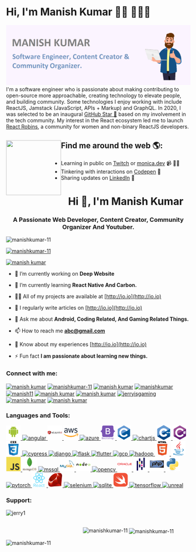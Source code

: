 # Hi, I'm Manish Kumar 👋🏾 👩🏾‍💻

<img src="https://github.com/ManishKumar-11/ManishKumar-11/blob/f0e541fd3b4549fb1b4d309a52eb3e89c090bccf/gh-header-image-cropped.png" alt="banner that says Monica Powell - software engineer, content creator and community organizer alongside a cartoon illustration of Monica">
I'm a software engineer who is passionate about making contributing to open-source more approachable, creating technology to elevate people, and building community. Some technologies I enjoy working with include ReactJS, Jamstack (JavaScript, APIs + Markup) and GraphQL. In 2020, I was selected to be an inaugural <a href="https://stars.github.com/">GitHub Star 🌟</a> based on my involvement in the tech community.  My interest in the React ecosystem led me to launch <a href="https://www.reactrobins.com/">React Robins</a>, a community for women and non-binary ReactJS developers.


## Find me around the web 🌎: <a href="https://github.com/sponsors/ManishKumar-11"><img align="left" width="150" height="150" src="https://github.com/M0nica/M0nica/blob/main/octomonica/m0nica-octocat-rotating.gif?raw=true"></a>
- Learning in public on <a href="https://www.twitch.tv/blacktechdiva">Twitch</a> or <a href="https://www.monica.dev">monica.dev</a> 📹 ✍🏾
- Tinkering with interactions on <a href="https://codepen.io/m0nica"> Codepen</a> 🏓
- Sharing updates on <a href="https://www.linkedin.com/in/monicampowell/">LinkedIn</a> 💼




<h1 align="center">Hi 👋, I'm Manish Kumar</h1>
<h3 align="center">A Passionate Web Developer, Content Creator, Community Organizer And Youtuber.</h3>

<p align="left"> <img src="https://komarev.com/ghpvc/?username=manishkumar-11&label=Profile%20views&color=0e75b6&style=flat" alt="manishkumar-11" /> </p>

<p align="left"> <a href="https://github.com/ryo-ma/github-profile-trophy"><img src="https://github-profile-trophy.vercel.app/?username=manishkumar-11" alt="manishkumar-11" /></a> </p>

<p align="left"> <a href="https://twitter.com/manish kumar" target="blank"><img src="https://img.shields.io/twitter/follow/manish kumar?logo=twitter&style=for-the-badge" alt="manish kumar" /></a> </p>

- 🔭 I’m currently working on **Deep Website**

- 🌱 I’m currently learning **React Native And Carbon.**

- 👨‍💻 All of my projects are available at [http://io.io](http://io.io)

- 📝 I regularly write articles on [http://io.io](http://io.io)

- 💬 Ask me about **Android, Coding Related, And Gaming Related Things.**

- 📫 How to reach me **abc@gmail.com**

- 📄 Know about my experiences [http://io.io](http://io.io)

- ⚡ Fun fact **I am passionate about learning new things.**

<h3 align="left">Connect with me:</h3>
<p align="left">
<a href="https://codepen.io/manish kumar" target="blank"><img align="center" src="https://raw.githubusercontent.com/rahuldkjain/github-profile-readme-generator/master/src/images/icons/Social/codepen.svg" alt="manish kumar" height="30" width="40" /></a>
<a href="https://dev.to/manishkumar-11" target="blank"><img align="center" src="https://raw.githubusercontent.com/rahuldkjain/github-profile-readme-generator/master/src/images/icons/Social/devto.svg" alt="manishkumar-11" height="30" width="40" /></a>
<a href="https://twitter.com/manish kumar" target="blank"><img align="center" src="https://raw.githubusercontent.com/rahuldkjain/github-profile-readme-generator/master/src/images/icons/Social/twitter.svg" alt="manish kumar" height="30" width="40" /></a>
<a href="https://linkedin.com/in/manishkumar" target="blank"><img align="center" src="https://raw.githubusercontent.com/rahuldkjain/github-profile-readme-generator/master/src/images/icons/Social/linked-in-alt.svg" alt="manishkumar" height="30" width="40" /></a>
<a href="https://stackoverflow.com/users/manish11" target="blank"><img align="center" src="https://raw.githubusercontent.com/rahuldkjain/github-profile-readme-generator/master/src/images/icons/Social/stack-overflow.svg" alt="manish11" height="30" width="40" /></a>
<a href="https://kaggle.com/manish kumar" target="blank"><img align="center" src="https://raw.githubusercontent.com/rahuldkjain/github-profile-readme-generator/master/src/images/icons/Social/kaggle.svg" alt="manish kumar" height="30" width="40" /></a>
<a href="https://instagram.com/manish kumar" target="blank"><img align="center" src="https://raw.githubusercontent.com/rahuldkjain/github-profile-readme-generator/master/src/images/icons/Social/instagram.svg" alt="manish kumar" height="30" width="40" /></a>
<a href="https://www.youtube.com/c/jerryisgaming" target="blank"><img align="center" src="https://raw.githubusercontent.com/rahuldkjain/github-profile-readme-generator/master/src/images/icons/Social/youtube.svg" alt="jerryisgaming" height="30" width="40" /></a>
<a href="https://www.hackerrank.com/manish kumar" target="blank"><img align="center" src="https://raw.githubusercontent.com/rahuldkjain/github-profile-readme-generator/master/src/images/icons/Social/hackerrank.svg" alt="manish kumar" height="30" width="40" /></a>
<a href="https://discord.gg/manish kumar" target="blank"><img align="center" src="https://raw.githubusercontent.com/rahuldkjain/github-profile-readme-generator/master/src/images/icons/Social/discord.svg" alt="manish kumar" height="30" width="40" /></a>
</p>

<h3 align="left">Languages and Tools:</h3>
<p align="left"> <a href="https://developer.android.com" target="_blank" rel="noreferrer"> <img src="https://raw.githubusercontent.com/devicons/devicon/master/icons/android/android-original-wordmark.svg" alt="android" width="40" height="40"/> </a> <a href="https://angular.io" target="_blank" rel="noreferrer"> <img src="https://angular.io/assets/images/logos/angular/angular.svg" alt="angular" width="40" height="40"/> </a> <a href="https://angular.io" target="_blank" rel="noreferrer"> <img src="https://raw.githubusercontent.com/devicons/devicon/master/icons/angularjs/angularjs-original-wordmark.svg" alt="angularjs" width="40" height="40"/> </a> <a href="https://aws.amazon.com" target="_blank" rel="noreferrer"> <img src="https://raw.githubusercontent.com/devicons/devicon/master/icons/amazonwebservices/amazonwebservices-original-wordmark.svg" alt="aws" width="40" height="40"/> </a> <a href="https://azure.microsoft.com/en-in/" target="_blank" rel="noreferrer"> <img src="https://www.vectorlogo.zone/logos/microsoft_azure/microsoft_azure-icon.svg" alt="azure" width="40" height="40"/> </a> <a href="https://getbootstrap.com" target="_blank" rel="noreferrer"> <img src="https://raw.githubusercontent.com/devicons/devicon/master/icons/bootstrap/bootstrap-plain-wordmark.svg" alt="bootstrap" width="40" height="40"/> </a> <a href="https://www.cprogramming.com/" target="_blank" rel="noreferrer"> <img src="https://raw.githubusercontent.com/devicons/devicon/master/icons/c/c-original.svg" alt="c" width="40" height="40"/> </a> <a href="https://www.chartjs.org" target="_blank" rel="noreferrer"> <img src="https://www.chartjs.org/media/logo-title.svg" alt="chartjs" width="40" height="40"/> </a> <a href="https://www.w3schools.com/cpp/" target="_blank" rel="noreferrer"> <img src="https://raw.githubusercontent.com/devicons/devicon/master/icons/cplusplus/cplusplus-original.svg" alt="cplusplus" width="40" height="40"/> </a> <a href="https://www.w3schools.com/cs/" target="_blank" rel="noreferrer"> <img src="https://raw.githubusercontent.com/devicons/devicon/master/icons/csharp/csharp-original.svg" alt="csharp" width="40" height="40"/> </a> <a href="https://www.w3schools.com/css/" target="_blank" rel="noreferrer"> <img src="https://raw.githubusercontent.com/devicons/devicon/master/icons/css3/css3-original-wordmark.svg" alt="css3" width="40" height="40"/> </a> <a href="https://www.cypress.io" target="_blank" rel="noreferrer"> <img src="https://raw.githubusercontent.com/simple-icons/simple-icons/6e46ec1fc23b60c8fd0d2f2ff46db82e16dbd75f/icons/cypress.svg" alt="cypress" width="40" height="40"/> </a> <a href="https://www.djangoproject.com/" target="_blank" rel="noreferrer"> <img src="https://cdn.worldvectorlogo.com/logos/django.svg" alt="django" width="40" height="40"/> </a> <a href="https://flask.palletsprojects.com/" target="_blank" rel="noreferrer"> <img src="https://www.vectorlogo.zone/logos/pocoo_flask/pocoo_flask-icon.svg" alt="flask" width="40" height="40"/> </a> <a href="https://flutter.dev" target="_blank" rel="noreferrer"> <img src="https://www.vectorlogo.zone/logos/flutterio/flutterio-icon.svg" alt="flutter" width="40" height="40"/> </a> <a href="https://cloud.google.com" target="_blank" rel="noreferrer"> <img src="https://www.vectorlogo.zone/logos/google_cloud/google_cloud-icon.svg" alt="gcp" width="40" height="40"/> </a> <a href="https://hadoop.apache.org/" target="_blank" rel="noreferrer"> <img src="https://www.vectorlogo.zone/logos/apache_hadoop/apache_hadoop-icon.svg" alt="hadoop" width="40" height="40"/> </a> <a href="https://www.w3.org/html/" target="_blank" rel="noreferrer"> <img src="https://raw.githubusercontent.com/devicons/devicon/master/icons/html5/html5-original-wordmark.svg" alt="html5" width="40" height="40"/> </a> <a href="https://www.java.com" target="_blank" rel="noreferrer"> <img src="https://raw.githubusercontent.com/devicons/devicon/master/icons/java/java-original.svg" alt="java" width="40" height="40"/> </a> <a href="https://developer.mozilla.org/en-US/docs/Web/JavaScript" target="_blank" rel="noreferrer"> <img src="https://raw.githubusercontent.com/devicons/devicon/master/icons/javascript/javascript-original.svg" alt="javascript" width="40" height="40"/> </a> <a href="https://www.mongodb.com/" target="_blank" rel="noreferrer"> <img src="https://raw.githubusercontent.com/devicons/devicon/master/icons/mongodb/mongodb-original-wordmark.svg" alt="mongodb" width="40" height="40"/> </a> <a href="https://www.microsoft.com/en-us/sql-server" target="_blank" rel="noreferrer"> <img src="https://www.svgrepo.com/show/303229/microsoft-sql-server-logo.svg" alt="mssql" width="40" height="40"/> </a> <a href="https://www.mysql.com/" target="_blank" rel="noreferrer"> <img src="https://raw.githubusercontent.com/devicons/devicon/master/icons/mysql/mysql-original-wordmark.svg" alt="mysql" width="40" height="40"/> </a> <a href="https://nodejs.org" target="_blank" rel="noreferrer"> <img src="https://raw.githubusercontent.com/devicons/devicon/master/icons/nodejs/nodejs-original-wordmark.svg" alt="nodejs" width="40" height="40"/> </a> <a href="https://opencv.org/" target="_blank" rel="noreferrer"> <img src="https://www.vectorlogo.zone/logos/opencv/opencv-icon.svg" alt="opencv" width="40" height="40"/> </a> <a href="https://www.oracle.com/" target="_blank" rel="noreferrer"> <img src="https://raw.githubusercontent.com/devicons/devicon/master/icons/oracle/oracle-original.svg" alt="oracle" width="40" height="40"/> </a> <a href="https://pandas.pydata.org/" target="_blank" rel="noreferrer"> <img src="https://raw.githubusercontent.com/devicons/devicon/2ae2a900d2f041da66e950e4d48052658d850630/icons/pandas/pandas-original.svg" alt="pandas" width="40" height="40"/> </a> <a href="https://www.php.net" target="_blank" rel="noreferrer"> <img src="https://raw.githubusercontent.com/devicons/devicon/master/icons/php/php-original.svg" alt="php" width="40" height="40"/> </a> <a href="https://www.python.org" target="_blank" rel="noreferrer"> <img src="https://raw.githubusercontent.com/devicons/devicon/master/icons/python/python-original.svg" alt="python" width="40" height="40"/> </a> <a href="https://pytorch.org/" target="_blank" rel="noreferrer"> <img src="https://www.vectorlogo.zone/logos/pytorch/pytorch-icon.svg" alt="pytorch" width="40" height="40"/> </a> <a href="https://reactjs.org/" target="_blank" rel="noreferrer"> <img src="https://raw.githubusercontent.com/devicons/devicon/master/icons/react/react-original-wordmark.svg" alt="react" width="40" height="40"/> </a> <a href="https://www.ruby-lang.org/en/" target="_blank" rel="noreferrer"> <img src="https://raw.githubusercontent.com/devicons/devicon/master/icons/ruby/ruby-original.svg" alt="ruby" width="40" height="40"/> </a> <a href="https://www.selenium.dev" target="_blank" rel="noreferrer"> <img src="https://raw.githubusercontent.com/detain/svg-logos/780f25886640cef088af994181646db2f6b1a3f8/svg/selenium-logo.svg" alt="selenium" width="40" height="40"/> </a> <a href="https://www.sqlite.org/" target="_blank" rel="noreferrer"> <img src="https://www.vectorlogo.zone/logos/sqlite/sqlite-icon.svg" alt="sqlite" width="40" height="40"/> </a> <a href="https://developer.apple.com/swift/" target="_blank" rel="noreferrer"> <img src="https://raw.githubusercontent.com/devicons/devicon/master/icons/swift/swift-original.svg" alt="swift" width="40" height="40"/> </a> <a href="https://www.tensorflow.org" target="_blank" rel="noreferrer"> <img src="https://www.vectorlogo.zone/logos/tensorflow/tensorflow-icon.svg" alt="tensorflow" width="40" height="40"/> </a> <a href="https://unrealengine.com/" target="_blank" rel="noreferrer"> <img src="https://raw.githubusercontent.com/kenangundogan/fontisto/036b7eca71aab1bef8e6a0518f7329f13ed62f6b/icons/svg/brand/unreal-engine.svg" alt="unreal" width="40" height="40"/> </a> </p>

<h3 align="left">Support:</h3>
<p><a href="https://ko-fi.com/jerry1"> <img align="left" src="https://cdn.ko-fi.com/cdn/kofi3.png?v=3" height="50" width="210" alt="jerry1" /></a></p><br><br>

<p><img align="left" src="https://github-readme-stats.vercel.app/api/top-langs?username=manishkumar-11&show_icons=true&locale=en&layout=compact" alt="manishkumar-11" /></p>

<p>&nbsp;<img align="center" src="https://github-readme-stats.vercel.app/api?username=manishkumar-11&show_icons=true&locale=en" alt="manishkumar-11" /></p>

<p><img align="center" src="https://github-readme-streak-stats.herokuapp.com/?user=manishkumar-11&" alt="manishkumar-11" /></p>
